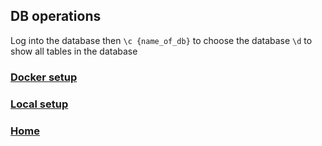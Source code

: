 ## DB operations

Log into the database then
`\c {name_of_db}` to choose the database
`\d` to show all tables in the database
### [Docker setup](docker.md)

### [Local setup](local.md)

### [Home](README.md)